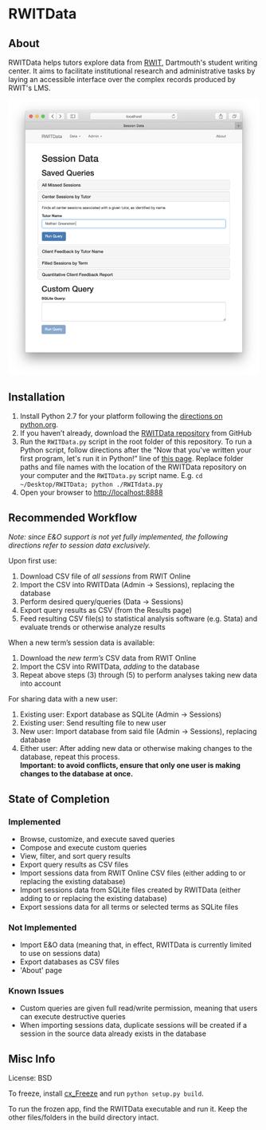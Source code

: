 # RWITData

## About

RWITData helps tutors explore data from [RWIT](https://students.dartmouth.edu/rwit/), Dartmouth's student writing center. It aims to facilitate institutional research and administrative tasks by laying an accessible interface over the complex records produced by RWIT's LMS.

![screenshot](screenshot.png "Screenshot of RWITData")

## Installation

1. Install Python 2.7 for your platform following the [directions on python.org](https://www.python.org/downloads/).
2. If you haven’t already, download the [RWITData repository](https://github.com/ngreenstein/RWITData) from GitHub
3. Run the `RWITData.py` script in the root folder of this repository. To run a Python script, follow directions after the “Now that you've written your first program, let's run it in Python!” line of [this page](https://en.wikibooks.org/wiki/Python_Programming/Creating_Python_Programs). Replace folder paths and file names with the location of the RWITData repository on your computer and the `RWITData.py` script name. E.g. `cd ~/Desktop/RWITData; python ./RWITdata.py`
4. Open your browser to [http://localhost:8888](http://localhost:8888)

## Recommended Workflow

*Note: since E&O support is not yet fully implemented, the following directions refer to session data exclusively.*

Upon first use:

1. Download CSV file of *all sessions* from RWIT Online
2. Import the CSV into RWITData (Admin -> Sessions), replacing the database
3. Perform desired query/queries (Data -> Sessions)
4. Export query results as CSV (from the Results page)
5. Feed resulting CSV file(s) to statistical analysis software (e.g. Stata) and evaluate trends or otherwise analyze results

When a new term’s session data is available:

1. Download the *new term’s* CSV data from RWIT Online
2. Import the CSV into RWITData, *adding* to the database
3. Repeat above steps (3) through (5) to perform analyses taking new data into account

For sharing data with a new user:

1. Existing user: Export database as SQLite (Admin -> Sessions)
2. Existing user: Send resulting file to new user
3. New user: Import database from said file (Admin -> Sessions), replacing database
4. Either user: After adding new data or otherwise making changes to the database, repeat this process.  
**Important: to avoid conflicts, ensure that only one user is making changes to the database at once.**

## State of Completion

### Implemented

- Browse, customize, and execute saved queries
- Compose and execute custom queries
- View, filter, and sort query results
- Export query results as CSV files
- Import sessions data from RWIT Online CSV files (either adding to or replacing the existing database)
- Import sessions data from SQLite files created by RWITData (either adding to or replacing the existing database)
- Export sessions data for all terms or selected terms as SQLite files

### Not Implemented

- Import E&O data (meaning that, in effect, RWITData is currently limited to use on sessions data)
- Export databases as CSV files
- 'About' page

### Known Issues

- Custom queries are given full read/write permission, meaning that users can execute destructive queries
- When importing sessions data, duplicate sessions will be created if a session in the source data already exists in the database

## Misc Info

License: BSD

To freeze, install [cx_Freeze](https://anthony-tuininga.github.io/cx_Freeze/) and run `python setup.py build`.

To run the frozen app, find the RWITData executable and run it. Keep the other files/folders in the build directory intact.